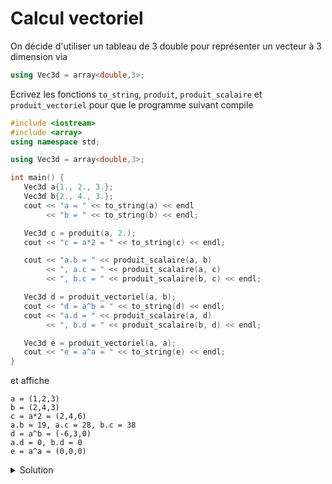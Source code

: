 # Calcul vectoriel

On décide d'utiliser un tableau de 3 double pour représenter un vecteur à 3 dimension via

~~~cpp
using Vec3d = array<double,3>;
~~~

Ecrivez les fonctions `to_string`, `produit`, `produit_scalaire` et `produit_vectoriel` pour que le programme suivant compile 

~~~cpp
#include <iostream>
#include <array>
using namespace std;

using Vec3d = array<double,3>;

int main() {
   Vec3d a{1., 2., 3.};
   Vec3d b{2., 4., 3.};
   cout << "a = " << to_string(a) << endl
        << "b = " << to_string(b) << endl;

   Vec3d c = produit(a, 2.);
   cout << "c = a*2 = " << to_string(c) << endl;

   cout << "a.b = " << produit_scalaire(a, b)
        << ", a.c = " << produit_scalaire(a, c)
        << ", b.c = " << produit_scalaire(b, c) << endl;

   Vec3d d = produit_vectoriel(a, b);
   cout << "d = a^b = " << to_string(d) << endl;
   cout << "a.d = " << produit_scalaire(a, d)
        << ", b.d = " << produit_scalaire(b, d) << endl;

   Vec3d e = produit_vectoriel(a, a);
   cout << "e = a^a = " << to_string(e) << endl;
}
~~~

et affiche 

~~~
a = (1,2,3)
b = (2,4,3)
c = a*2 = (2,4,6)
a.b = 19, a.c = 28, b.c = 38
d = a^b = (-6,3,0)
a.d = 0, b.d = 0
e = a^a = (0,0,0)
~~~


<details>
<summary>Solution</summary>

~~~cpp
string to_string(Vec3d const& v) {
   return(stringstream() << '(' << v[0] << ',' << v[1] << ',' << v[2] << ')').str();
}

Vec3d produit(Vec3d const& v, double d) {
   Vec3d r(v);         // copie de v
   for(double& e : r)
      e *= d;          // multiplication de tous les éléments par d
   return r;
}

double produit_scalaire(Vec3d const& a, Vec3d const& b) {
   double r{};
   for(size_t i = 0; i < a.size(); ++i)
      r += a[i] * b[i];
   return r;
}

Vec3d produit_vectoriel(Vec3d const& a, Vec3d const& b) {
   return {a[1]*b[2] - a[2]*b[1],
           a[2]*b[0] - a[0]*b[2],
           a[0]*b[1] - a[1]*b[0]
   };
}
~~~
</details>
